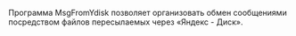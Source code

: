 Программа MsgFromYdisk позволяет организовать обмен сообщениями посредством файлов пересылаемых через «Яндекс - Диск».
